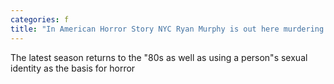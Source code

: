 ```yaml
---
categories: f
title: "In American Horror Story NYC Ryan Murphy is out here murdering gay men again "
---
```

The latest season returns to the "80s as well as using a person"s sexual identity as the basis for horror